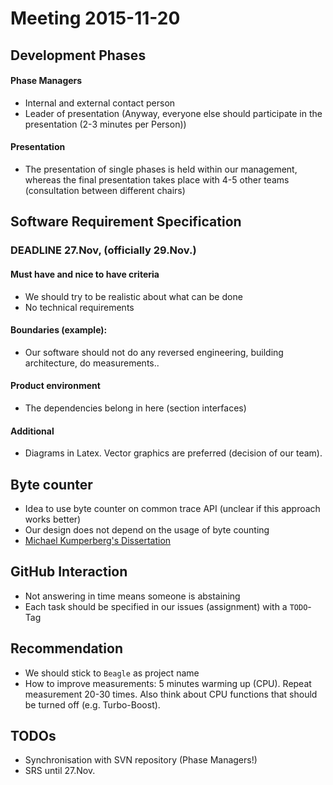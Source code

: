 # Meeting 2015-11-20

## Development Phases

#### Phase Managers
- Internal and external contact person
- Leader of presentation (Anyway, everyone else should participate in the presentation (2-3 minutes per Person))

#### Presentation
- The presentation of single phases is held within our management,
whereas the final presentation takes place with 4-5 other teams
(consultation between different chairs)



## Software Requirement Specification 

### DEADLINE 27.Nov, (officially 29.Nov.)

#### Must have and nice to have criteria
- We should try to be realistic about what can be done
- No technical requirements

#### Boundaries (example):
- Our software should not do any reversed engineering, building architecture, do measurements..

#### Product environment
- The dependencies belong in here (section interfaces)

#### Additional
- Diagrams in Latex. Vector graphics are preferred (decision of our team).



## Byte counter
- Idea to use byte counter on common trace API (unclear if this approach works better)
- Our design does not depend on the usage of byte counting
- [Michael Kumperberg's Dissertation](http://digbib.ubka.uni-karlsruhe.de/volltexte/documents/1751666)



## GitHub Interaction
- Not answering in time means someone is abstaining
- Each task should be specified in our issues (assignment) with a `TODO`-Tag



## Recommendation
- We should stick to `Beagle` as project name
- How to improve measurements: 5 minutes warming up (CPU). Repeat measurement 20-30 times.
Also think about CPU functions that should be turned off (e.g. Turbo-Boost).



## TODOs
- Synchronisation with SVN repository (Phase Managers!)
- SRS until 27.Nov.